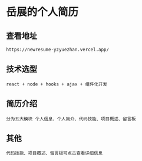# 岳展的个人简历
## 查看地址
    https://newresume-yzyuezhan.vercel.app/

## 技术选型

    react + node + hooks + ajax + 组件化开发

## 简历介绍

    分为五大模块 个人信息、个人简介、代码技能、项目概述、留言板

## 其他
    
    代码技能、项目概述、留言板可点击查看详细信息

